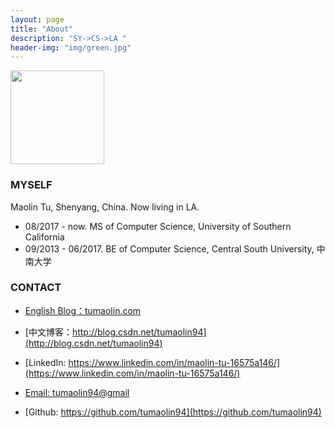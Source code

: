 ```yaml
---
layout: page
title: "About"
description: "SY->CS->LA "
header-img: "img/green.jpg"
---
```


<img width="150" height="150" src="https://raw.githubusercontent.com/tumaolin94/tumaolin94.github.io/master/img/tu2.jpg"/>



### MYSELF

Maolin Tu, Shenyang, China. Now living in LA. 

- 08/2017 - now. MS of Computer Science, University of Southern California 
- 09/2013 - 06/2017. BE of Computer Science, Central South University, 中南大学 



### CONTACT

- [English Blog：tumaolin.com](https://tumaolin.com)

- [中文博客：http://blog.csdn.net/tumaolin94](http://blog.csdn.net/tumaolin94)
- [LinkedIn: https://www.linkedin.com/in/maolin-tu-16575a146/](https://www.linkedin.com/in/maolin-tu-16575a146/)

- [Email: tumaolin94@gmail](tumaolin94@gmail.com)
- [Github: https://github.com/tumaolin94](https://github.com/tumaolin94)

